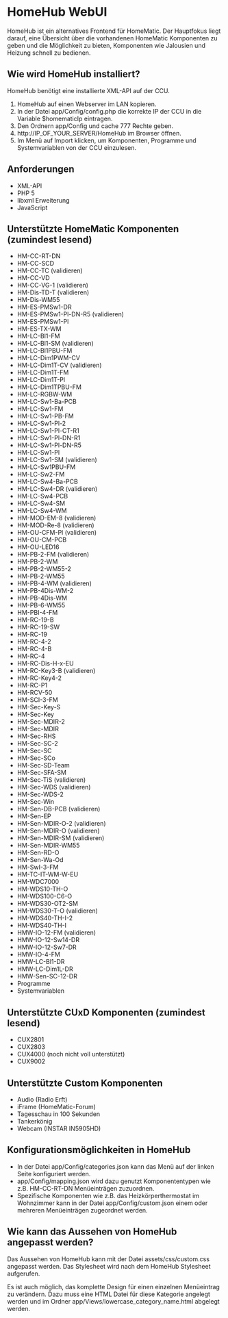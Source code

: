 # HomeHub WebUI
HomeHub ist ein alternatives Frontend für HomeMatic. Der Hauptfokus liegt darauf, eine Übersicht über die vorhandenen HomeMatic Komponenten zu geben und die Möglichkeit zu bieten, Komponenten wie Jalousien und Heizung schnell zu bedienen.

## Wie wird HomeHub installiert?
HomeHub benötigt eine installierte XML-API auf der CCU.

1. HomeHub auf einen Webserver im LAN kopieren.
2. In der Datei app/Config/config.php die korrekte IP der CCU in die Variable $homematicIp eintragen.
3. Den Ordnern app/Config und cache 777 Rechte geben.
4. http://IP_OF_YOUR_SERVER/HomeHub im Browser öffnen.
5. Im Menü auf Import klicken, um Komponenten, Programme und Systemvariablen von der CCU einzulesen.

## Anforderungen
* XML-API
* PHP 5
* libxml Erweiterung
* JavaScript

## Unterstützte HomeMatic Komponenten (zumindest lesend)
* HM-CC-RT-DN
* HM-CC-SCD
* HM-CC-TC (validieren)
* HM-CC-VD
* HM-CC-VG-1 (validieren)
* HM-Dis-TD-T (validieren)
* HM-Dis-WM55
* HM-ES-PMSw1-DR
* HM-ES-PMSw1-Pl-DN-R5 (validieren)
* HM-ES-PMSw1-Pl
* HM-ES-TX-WM
* HM-LC-Bl1-FM
* HM-LC-Bl1-SM (validieren)
* HM-LC-Bl1PBU-FM
* HM-LC-Dim1PWM-CV
* HM-LC-Dim1T-CV (validieren)
* HM-LC-Dim1T-FM
* HM-LC-Dim1T-Pl
* HM-LC-Dim1TPBU-FM
* HM-LC-RGBW-WM
* HM-LC-Sw1-Ba-PCB
* HM-LC-Sw1-FM
* HM-LC-Sw1-PB-FM
* HM-LC-Sw1-Pl-2
* HM-LC-Sw1-Pl-CT-R1
* HM-LC-Sw1-Pl-DN-R1
* HM-LC-Sw1-Pl-DN-R5
* HM-LC-Sw1-Pl
* HM-LC-Sw1-SM (validieren)
* HM-LC-Sw1PBU-FM
* HM-LC-Sw2-FM
* HM-LC-Sw4-Ba-PCB
* HM-LC-Sw4-DR (validieren)
* HM-LC-Sw4-PCB
* HM-LC-Sw4-SM
* HM-LC-Sw4-WM
* HM-MOD-EM-8 (validieren)
* HM-MOD-Re-8 (validieren)
* HM-OU-CFM-Pl (validieren)
* HM-OU-CM-PCB
* HM-OU-LED16
* HM-PB-2-FM (validieren)
* HM-PB-2-WM
* HM-PB-2-WM55-2
* HM-PB-2-WM55
* HM-PB-4-WM (validieren)
* HM-PB-4Dis-WM-2
* HM-PB-4Dis-WM
* HM-PB-6-WM55
* HM-PBI-4-FM
* HM-RC-19-B
* HM-RC-19-SW
* HM-RC-19
* HM-RC-4-2
* HM-RC-4-B
* HM-RC-4
* HM-RC-Dis-H-x-EU
* HM-RC-Key3-B (validieren)
* HM-RC-Key4-2
* HM-RC-P1
* HM-RCV-50
* HM-SCI-3-FM
* HM-Sec-Key-S
* HM-Sec-Key
* HM-Sec-MDIR-2
* HM-Sec-MDIR
* HM-Sec-RHS
* HM-Sec-SC-2
* HM-Sec-SC
* HM-Sec-SCo
* HM-Sec-SD-Team
* HM-Sec-SFA-SM
* HM-Sec-TiS (validieren)
* HM-Sec-WDS (validieren)
* HM-Sec-WDS-2
* HM-Sec-Win
* HM-Sen-DB-PCB (validieren)
* HM-Sen-EP
* HM-Sen-MDIR-O-2 (validieren)
* HM-Sen-MDIR-O (validieren)
* HM-Sen-MDIR-SM (validieren)
* HM-Sen-MDIR-WM55
* HM-Sen-RD-O
* HM-Sen-Wa-Od
* HM-SwI-3-FM
* HM-TC-IT-WM-W-EU
* HM-WDC7000
* HM-WDS10-TH-O
* HM-WDS100-C6-O
* HM-WDS30-OT2-SM
* HM-WDS30-T-O (validieren)
* HM-WDS40-TH-I-2
* HM-WDS40-TH-I
* HMW-IO-12-FM (validieren)
* HMW-IO-12-Sw14-DR
* HMW-IO-12-Sw7-DR
* HMW-IO-4-FM
* HMW-LC-Bl1-DR
* HMW-LC-Dim1L-DR
* HMW-Sen-SC-12-DR
* Programme
* Systemvariablen

## Unterstützte CUxD Komponenten (zumindest lesend)
* CUX2801
* CUX2803
* CUX4000 (noch nicht voll unterstützt)
* CUX9002

## Unterstützte Custom Komponenten
* Audio (Radio Erft)
* iFrame (HomeMatic-Forum)
* Tagesschau in 100 Sekunden
* Tankerkönig
* Webcam (INSTAR IN5905HD)

## Konfigurationsmöglichkeiten in HomeHub
* In der Datei app/Config/categories.json kann das Menü auf der linken Seite konfiguriert werden.
* app/Config/mapping.json wird dazu genutzt Komponententypen wie z.B. HM-CC-RT-DN Menüeinträgen zuzuordnen.
* Spezifische Komponenten wie z.B. das Heizkörperthermostat im Wohnzimmer kann in der Datei app/Config/custom.json einem oder mehreren Menüeinträgen zugeordnet werden.

## Wie kann das Aussehen von HomeHub angepasst werden?
Das Aussehen von HomeHub kann mit der Datei assets/css/custom.css angepasst werden. Das Stylesheet wird nach dem HomeHub Stylesheet aufgerufen.

Es ist auch möglich, das komplette Design für einen einzelnen Menüeintrag zu verändern. Dazu muss eine HTML Datei für diese Kategorie angelegt werden und im Ordner app/Views/lowercase_category_name.html abgelegt werden.